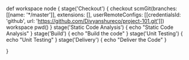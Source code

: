 def workspace
node
{
    stage('Checkout')
    {
        checkout scmGit(branches: [[name: '*/master']], extensions: [], userRemoteConfigs: [[credentialsId: 'github', url: 'https://github.com/Divyanshureco/project-101.git']])
        workspace pwd()
    }
    stage('Static Code Analysis')
    {
        echo "Static Code Analysis"
    }
    stage('Build')
    {
        echo "Build the code"
    }
    stage('Unit Testing')
    {
        echo "Unit Testing"
    }
    stage('Delivery')
    {
        echo "Deliver the Code"
    }
    
}
